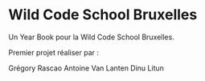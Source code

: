 # Wild Code School Bruxelles
Un Year Book pour la Wild Code School Bruxelles.

Premier projet réaliser par :

Grégory Rascao
Antoine Van Lanten
Dinu Litun
